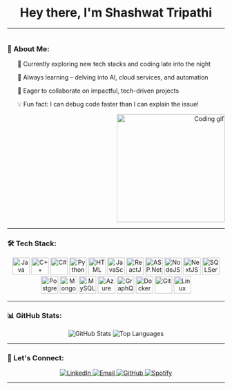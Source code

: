 <h1 align="center">Hey there, I'm Shashwat Tripathi</h1>

---

<div align="left">
  <div style="display: inline-block; text-align: left; max-width: 500px;">
    <h3>🚀 About Me:</h3>
    <ul>
      <p>🔭 Currently exploring new tech stacks and coding late into the night</p>
      <p>🌱 Always learning – delving into AI, cloud services, and automation</p>    
      <p>👯 Eager to collaborate on impactful, tech-driven projects</p>
      <p>💡 Fun fact: I can debug code faster than I can explain the issue!</p>
    </ul>
  </div>
  
  <div align="right">
    <img src="https://media.giphy.com/media/836HiJc7pgzy8iNXCn/giphy.gif" width="250" alt="Coding gif" />
  </div>
</div>

---

### 🛠️ Tech Stack:

<p align="center">
  <img src="https://cdn.jsdelivr.net/gh/devicons/devicon/icons/java/java-original.svg" height="40" alt="Java" />
  <img src="https://cdn.jsdelivr.net/gh/devicons/devicon/icons/cplusplus/cplusplus-original.svg" height="40" alt="C++" />
  <img src="https://cdn.jsdelivr.net/gh/devicons/devicon/icons/csharp/csharp-original.svg" height="40" alt="C#" />
  <img src="https://cdn.jsdelivr.net/gh/devicons/devicon/icons/python/python-original.svg" height="40" alt="Python" />
  <img src="https://cdn.jsdelivr.net/gh/devicons/devicon/icons/html5/html5-original.svg" height="40" alt="HTML" />
  <img src="https://cdn.jsdelivr.net/gh/devicons/devicon/icons/javascript/javascript-original.svg" height="40" alt="JavaScript" />

  <img src="https://cdn.jsdelivr.net/gh/devicons/devicon/icons/react/react-original.svg" height="40" alt="ReactJS" />
  <img src="https://cdn.jsdelivr.net/gh/devicons/devicon/icons/dot-net/dot-net-original.svg" height="40" alt="ASP.Net Core" />
  <img src="https://cdn.jsdelivr.net/gh/devicons/devicon/icons/nodejs/nodejs-original.svg" height="40" alt="NodeJS" />
  <img src="https://cdn.jsdelivr.net/gh/devicons/devicon/icons/nextjs/nextjs-original-wordmark.svg" height="40" alt="NextJS" />

  <img src="https://cdn.jsdelivr.net/gh/devicons/devicon/icons/microsoftsqlserver/microsoftsqlserver-plain.svg" height="40" alt="SQLServer" />
  <img src="https://cdn.jsdelivr.net/gh/devicons/devicon/icons/postgresql/postgresql-original.svg" height="40" alt="PostgreSQL" />
  <img src="https://cdn.jsdelivr.net/gh/devicons/devicon/icons/mongodb/mongodb-original.svg" height="40" alt="MongoDB" />
  <img src="https://cdn.jsdelivr.net/gh/devicons/devicon/icons/mysql/mysql-original.svg" height="40" alt="MySQL" />

  <img src="https://cdn.jsdelivr.net/gh/devicons/devicon/icons/azure/azure-original.svg" height="40" alt="Azure" />
  <img src="https://cdn.jsdelivr.net/gh/devicons/devicon/icons/graphql/graphql-plain.svg" height="40" alt="GraphQL" />
  <img src="https://cdn.jsdelivr.net/gh/devicons/devicon/icons/docker/docker-original.svg" height="40" alt="Docker" />
  <img src="https://cdn.jsdelivr.net/gh/devicons/devicon/icons/git/git-original.svg" height="40" alt="Git" />
  <img src="https://cdn.jsdelivr.net/gh/devicons/devicon/icons/linux/linux-original.svg" height="40" alt="Linux" />
</p>

---

### 📊 GitHub Stats:

<div align="center">
  <img src="https://github-readme-s-git-186505-shashwat-tripathis-projects-32e2d00e.vercel.app/api?username=Shashwattripathi23&show_icons=true&theme=radical&" alt="GitHub Stats" />
  <img src="https://github-readme-stats.vercel.app/api/top-langs/?username=Shashwattripathi23&layout=compact&theme=radical" alt="Top Languages" />
</div>

---

### 💬 Let's Connect:

<p align="center">
  <a href="https://www.linkedin.com/in/shashwat-tripathi-145203220/" target="_blank">
    <img src="https://img.shields.io/badge/LinkedIn-0077B5?style=for-the-badge&logo=linkedin&logoColor=white" alt="LinkedIn" />
  </a>
  <a href="mailto:tripathi.shashwat@example.com">
    <img src="https://img.shields.io/badge/Email-D14836?style=for-the-badge&logo=gmail&logoColor=white" alt="Email" />
  </a>
  <a href="https://github.com/Shashwattripathi23" target="_blank">
    <img src="https://img.shields.io/badge/GitHub-181717?style=for-the-badge&logo=github&logoColor=white" alt="GitHub" />
  </a>
  <a href="https://open.spotify.com/playlist/0RbTmA2NAMn4O6xXz6FuqB?si=bfc30f46f11a44f4" target="_blank">
    <img src="https://img.shields.io/badge/Spotify-1DB954?style=for-the-badge&logo=spotify&logoColor=white" alt="Spotify" />
  </a>
</p>

---
